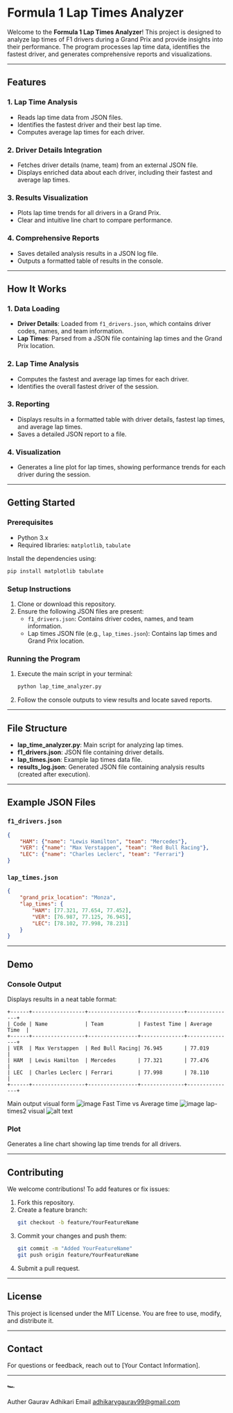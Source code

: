 # Formula 1 Lap Times Analyzer

Welcome to the **Formula 1 Lap Times Analyzer**! This project is designed to analyze lap times of F1 drivers during a Grand Prix and provide insights into their performance. The program processes lap time data, identifies the fastest driver, and generates comprehensive reports and visualizations.

---

## **Features**

### **1. Lap Time Analysis**
- Reads lap time data from JSON files.
- Identifies the fastest driver and their best lap time.
- Computes average lap times for each driver.

### **2. Driver Details Integration**
- Fetches driver details (name, team) from an external JSON file.
- Displays enriched data about each driver, including their fastest and average lap times.

### **3. Results Visualization**
- Plots lap time trends for all drivers in a Grand Prix.
- Clear and intuitive line chart to compare performance.

### **4. Comprehensive Reports**
- Saves detailed analysis results in a JSON log file.
- Outputs a formatted table of results in the console.

---

## **How It Works**

### **1. Data Loading**
- **Driver Details**: Loaded from `f1_drivers.json`, which contains driver codes, names, and team information.
- **Lap Times**: Parsed from a JSON file containing lap times and the Grand Prix location.

### **2. Lap Time Analysis**
- Computes the fastest and average lap times for each driver.
- Identifies the overall fastest driver of the session.

### **3. Reporting**
- Displays results in a formatted table with driver details, fastest lap times, and average lap times.
- Saves a detailed JSON report to a file.

### **4. Visualization**
- Generates a line plot for lap times, showing performance trends for each driver during the session.

---

## **Getting Started**

### **Prerequisites**
- Python 3.x
- Required libraries: `matplotlib`, `tabulate`

Install the dependencies using:
```bash
pip install matplotlib tabulate
```

### **Setup Instructions**
1. Clone or download this repository.
2. Ensure the following JSON files are present:
   - `f1_drivers.json`: Contains driver codes, names, and team information.
   - Lap times JSON file (e.g., `lap_times.json`): Contains lap times and Grand Prix location.

### **Running the Program**
1. Execute the main script in your terminal:
   ```bash
   python lap_time_analyzer.py
   ```
2. Follow the console outputs to view results and locate saved reports.

---

## **File Structure**
- **lap_time_analyzer.py**: Main script for analyzing lap times.
- **f1_drivers.json**: JSON file containing driver details.
- **lap_times.json**: Example lap times data file.
- **results_log.json**: Generated JSON file containing analysis results (created after execution).

---

## **Example JSON Files**

### `f1_drivers.json`
```json
{
    "HAM": {"name": "Lewis Hamilton", "team": "Mercedes"},
    "VER": {"name": "Max Verstappen", "team": "Red Bull Racing"},
    "LEC": {"name": "Charles Leclerc", "team": "Ferrari"}
}
```

### `lap_times.json`
```json
{
    "grand_prix_location": "Monza",
    "lap_times": {
        "HAM": [77.321, 77.654, 77.452],
        "VER": [76.987, 77.125, 76.945],
        "LEC": [78.102, 77.998, 78.231]
    }
}
```

---

## **Demo**

### Console Output
Displays results in a neat table format:
```
+------+-----------------+----------------+--------------+---------------+
| Code | Name            | Team           | Fastest Time | Average Time  |
+------+-----------------+----------------+--------------+---------------+
| VER  | Max Verstappen  | Red Bull Racing| 76.945       | 77.019        |
| HAM  | Lewis Hamilton  | Mercedes       | 77.321       | 77.476        |
| LEC  | Charles Leclerc | Ferrari        | 77.998       | 78.110        |
+------+-----------------+----------------+--------------+---------------+
```
Main output visual form
![image](https://github.com/user-attachments/assets/b7557401-c49a-4a60-80db-388e345f360b)
Fast Time vs Average time
![image](https://github.com/user-attachments/assets/96c5eee9-3d06-465c-8ec7-c86834edaa6d)
lap-times2 visual
![alt text](image.png)


### Plot
Generates a line chart showing lap time trends for all drivers.

---

## **Contributing**
We welcome contributions! To add features or fix issues:
1. Fork this repository.
2. Create a feature branch:
   ```bash
   git checkout -b feature/YourFeatureName
   ```
3. Commit your changes and push them:
   ```bash
   git commit -m "Added YourFeatureName"
   git push origin feature/YourFeatureName
   ```
4. Submit a pull request.

---

## **License**
This project is licensed under the MIT License. You are free to use, modify, and distribute it.

---

## **Contact**
For questions or feedback, reach out to [Your Contact Information].

---

🏎️

Auther Gaurav Adhikari
Email adhikarygaurav99@gmail.com
